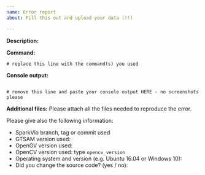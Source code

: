 ```yaml
---
name: Error report
about: Fill this out and upload your data (!!)

---
```


**Description:**


**Command:**
```
# replace this line with the command(s) you used
```

**Console output:**
```

# remove this line and paste your console output HERE - no screenshots please

```

**Additional files:**
Please attach all the files needed to reproduce the error.

Please give also the following information:
* SparkVio branch, tag or commit used
* GTSAM version used:
* OpenGV version used:
* OpenCV version used: type `opencv_version`
* Operating system and version (e.g. Ubuntu 16.04 or Windows 10): 
* Did you change the source code? (yes / no): 
